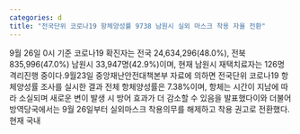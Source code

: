 ```yaml
---
categories: d
title: "전국단위 코로나19 항체양성률 9738 남원시 실외 마스크 착용 자율 전환"
---
```

9월 26일 0시 기준 코로나19 확진자는 전국 24,634,296(48.0%), 전북 835,996(47.0%) 남원시 33,947명(42.9%)이며, 현재 남원시 재택치료자는 126명 격리진행 중이다.9월23일 중앙재난안전대책본부 자료에 의하면 전국단위 코로나19 항체양성률 조사를 실시한 결과 전체 항체양성률은 7.38%이며, 항체는 시간이 지남에 따라 소실되며 새로운 변이 발생 시 방어 효과가 더 감소할 수 있음을 발표했다이와 더불어 방역당국에서는 9월 26일부터 실외마스크 착용의무를 해제하고 착용 권고로 전환했다. 현재 국내